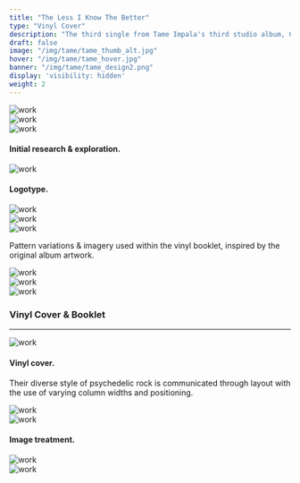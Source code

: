 ```yaml
---
title: "The Less I Know The Better"
type: "Vinyl Cover"
description: "The third single from Tame Impala's third studio album, Currents."
draft: false
image: "/img/tame/tame_thumb_alt.jpg"
hover: "/img/tame/tame_hover.jpg"
banner: "/img/tame/tame_design2.png"
display: 'visibility: hidden'
weight: 2
---
```


<div class="row">
    <div class="col-sm-12">
        <img src="/img/tame/tame_sk3.jpg" alt="work" class="media-img project-img">
    </div>
</div>

<div class="row">
    <div class="col-sm-6">
        <img src="/img/tame/tame_sk2.jpg" alt="work" class="media-img project-img">
    </div>
    <div class="col-sm-6">
        <img src="/img/tame/tame_sk1.jpg" alt="work" class="media-img project-img">
    </div>
</div>
<h4>Initial research & exploration.</h4>
<div class="row">
    <div class="col-sm-12">
        <img src="/img/tame/tame_logotype.jpg" alt="work" class="media-img project-img">
    </div>
</div>

<h4>Logotype.</h4>

<div class="row">
    <div class="col-sm-12">
        <img src="/img/tame/tame_pattern.gif" alt="work" class="media-img project-img">
    </div>
</div>

<div class="row">
    <div class="col-sm-6">
        <img src="/img/tame/tame_pattern3.jpg" alt="work" class="media-img project-img">
    </div>
    <div class="col-sm-6">
        <img src="/img/tame/tame_pattern4.jpg" alt="work" class="media-img project-img">
    </div>
</div>

<p>Pattern variations & imagery used within the vinyl booklet, inspired by the original album artwork.</p>

<div class="row">
    <div class="col-sm-6">
        <img src="/img/tame/tame_design1.png" alt="work" class="media-img project-img">
    </div>
    <div class="col-sm-6">
        <img src="/img/tame/tame_design2.png" alt="work" class="media-img project-img">
    </div>
</div>

<div class="row">
    <div class="col-sm-12">
        <img src="/img/tame/tame_imagery2.jpg" alt="work" class="media-img project-img">
    </div>
</div>

<h3>Vinyl Cover & Booklet</h3>
<hr class="line-no-pad">
<div class="row">
    <div class="col-sm-12">
        <img src="/img/tame/tame_vinyl.jpg" alt="work" class="media-img project-img">
    </div>
</div>
<h4>Vinyl cover.</h4>
<p>Their diverse style of psychedelic rock is communicated through layout with the use of varying column widths and positioning.</p>

<div class="row">
    <div class="col-sm-12">
        <img src="/img/tame/tame_spread1.jpg" alt="work" class="media-img project-img">
    </div>
</div>

<div class="row">
    <div class="col-sm-12">
        <img src="/img/tame/tame_imagery.jpg" alt="work" class="media-img project-img">
    </div>
</div>

<h4>Image treatment.</h4>

<div class="row">
    <div class="col-sm-12">
        <img src="/img/tame/tame_spread3.jpg" alt="work" class="media-img project-img">
    </div>
</div>

<div class="row">
    <div class="col-sm-12">
        <img src="/img/tame/tame_spread2.jpg" alt="work" class="media-img project-img">
    </div>
</div>
